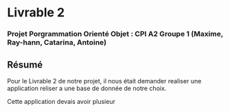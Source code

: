 # Livrable 2

### Projet Porgrammation Orienté Objet : CPI A2 Groupe 1 (Maxime, Ray-hann, Catarina, Antoine)

## Résumé

Pour le Livrable 2 de notre projet, il nous était demander realiser une application reliser a une base de donnée de notre choix.  

Cette application devais avoir plusieur

